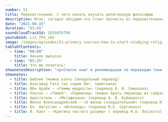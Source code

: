 ```yaml
---
number: 51
title: Первоисточники. С чего начать изучать религиозную философию
description: Итак, сегодня обсудим что стоит прочесть из первоисточников, если вы интересуетесь религиозной философией и не знаете с чего начать.
date: "2021-04-15"
duration: "21:41"
soundcloudTrackId: 1029976798
youtubeId: Li2_fPo_i6o
image: /images/episodes/51-primary-sources-how-to-start-studying-religious-philosophy.jpg
tableOfContents:
  - time: "00:00"
    title: Начало выпуска
  - time: "05:25"
    title: Что же почитать!
shownotesDescription: "<p>Список книг и рекомендации по переводам (они для примера, все переводили на русский неоднократно):</p>"
shownotes:
  - title: Библия (можно взять Синодальный перевод)
  - title: Бхагавад Гита (из серии Лит. памятники)
  - title: Ибн Араби – «Геммы мудрости» (перевод А. В. Смирнова)
  - title: Платон – «Тимей", «Парменид» (можно брать переводы из собрания сочинений издательства Мысль)
  - title: Аристотель – «Метафизика» (перевод А. В. Кубицкого)
  - title: Филон Александрийский – «О жизни созерцательной» (перевод Н.П. Смирнова), «Толкование Ветхого Завета» (перевод А. В. Вдовиченко)
  - title: Бл. Августин – «Исповедь» (перевод М.Е. Сергеенко)
  - title: И. Кант – «Критика чистого разума» ( перевод Н.О. Лосского)
---
```

